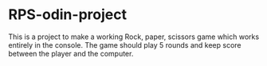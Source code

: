 # RPS-odin-project

This is a project to make a working Rock, paper, scissors game which works entirely in the console.
The game should play 5 rounds and keep score between the player and the computer.